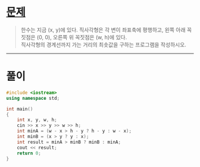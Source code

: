 # [문제](https://www.acmicpc.net/problem/10813 "#10813번")
  
> 한수는 지금 (x, y)에 있다. 직사각형은 각 변이 좌표축에 평행하고, 왼쪽 아래 꼭짓점은 (0, 0), 오른쪽 위 꼭짓점은 (w, h)에 있다. 
> <br>직사각형의 경계선까지 가는 거리의 최솟값을 구하는 프로그램을 작성하시오.
<hr/>

# 풀이

```cpp
#include <iostream>
using namespace std;

int main() 
{
    int x, y, w, h;
    cin >> x >> y >> w >> h;
    int minA = (w - x > h - y ? h - y : w - x);
    int minB = (x > y ? y : x);
    int result = minA > minB ? minB : minA;
    cout << result;
    return 0;
}
```

